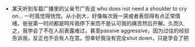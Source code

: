 - 某天听到车载广播里的父亲节广告说 who does not need a shoulder to cry on... 一时竟觉得恍惚。从小到大，好像每次我一哭或者表现得有点正常情绪，爸爸第一时间都是呵斥我停下来而不是认可我的痛苦然后开解。久而久之，我学会了不在人前表露难过，甚至passive aggressive，因为过往的经验告诉我，反正也不会有人在意。但幸好我没有完全shut down，只是学会了把